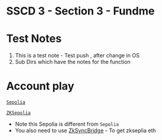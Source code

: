 # SSCD 3 - Section 3 - Fundme 

# Test Notes 

1. This is a test note  - Test push , after change in OS 
2. Sub Dirs which have the notes for the function

# Account play 

[`Sepolia`](https://sepolia.etherscan.io/address/0x692c2826b0518fEf229B4Bca184adE9915D05a73)

[`ZKSepolia`](https://sepolia.explorer.zksync.io/address/0x692c2826b0518fEf229B4Bca184adE9915D05a73)
- Note this Sepolia is different from `Sepolia` 
- You also need to use [ZkSyncBridge](https://portal.zksync.io/bridge/) - To get zkseplia eth